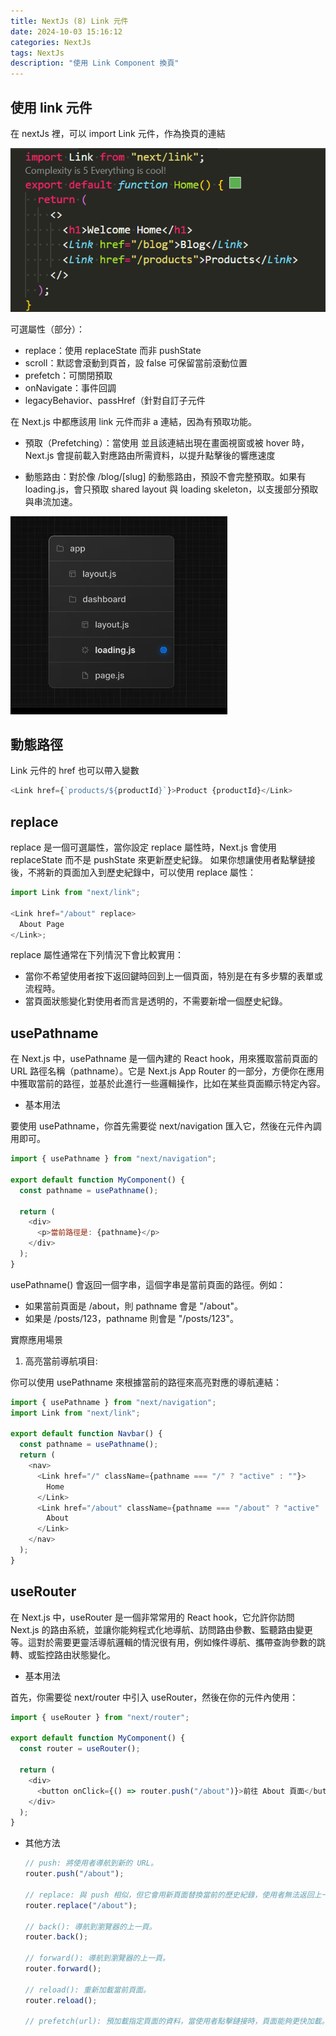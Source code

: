 ```yaml
---
title: NextJs (8) Link 元件
date: 2024-10-03 15:16:12
categories: NextJs
tags: NextJs
description: "使用 Link Component 換頁"
---
```


## 使用 link 元件

在 nextJs 裡，可以 import Link 元件，作為換頁的連結

![](../images/nextJs/next-17.png)

可選屬性（部分）：

- replace：使用 replaceState 而非 pushState
- scroll：默認會滾動到頁首，設 false 可保留當前滾動位置
- prefetch：可關閉預取
- onNavigate：事件回調
- legacyBehavior、passHref（針對自訂子元件

在 Next.js 中都應該用 link 元件而非 a 連結，因為<Link>有預取功能。
- 預取（Prefetching）：當使用 <Link> 並且該連結出現在畫面視窗或被 hover 時，Next.js 會提前載入對應路由所需資料，以提升點擊後的響應速度

- 動態路由：對於像 /blog/[slug] 的動態路由，預設不會完整預取。如果有 loading.js，會只預取 shared layout 與 loading skeleton，以支援部分預取與串流加速。

![](../images/nextJs/next-21.png)



## 動態路徑

Link 元件的 href 也可以帶入變數

```js
<Link href={`products/${productId}`}>Product {productId}</Link>
```

## replace

replace 是一個可選屬性，當你設定 replace 屬性時，Next.js 會使用 replaceState 而不是 pushState 來更新歷史紀錄。
如果你想讓使用者點擊鏈接後，不將新的頁面加入到歷史紀錄中，可以使用 replace 屬性：

```js
import Link from "next/link";

<Link href="/about" replace>
  About Page
</Link>;
```

replace 屬性通常在下列情況下會比較實用：

- 當你不希望使用者按下返回鍵時回到上一個頁面，特別是在有多步驟的表單或流程時。
- 當頁面狀態變化對使用者而言是透明的，不需要新增一個歷史紀錄。

## usePathname

在 Next.js 中，usePathname 是一個內建的 React hook，用來獲取當前頁面的 URL 路徑名稱（pathname）。它是 Next.js App Router 的一部分，方便你在應用中獲取當前的路徑，並基於此進行一些邏輯操作，比如在某些頁面顯示特定內容。

- 基本用法

要使用 usePathname，你首先需要從 next/navigation 匯入它，然後在元件內調用即可。

```js
import { usePathname } from "next/navigation";

export default function MyComponent() {
  const pathname = usePathname();

  return (
    <div>
      <p>當前路徑是: {pathname}</p>
    </div>
  );
}
```

usePathname() 會返回一個字串，這個字串是當前頁面的路徑。例如：

- 如果當前頁面是 /about，則 pathname 會是 "/about"。
- 如果是 /posts/123，pathname 則會是 "/posts/123"。

實際應用場景

1. 高亮當前導航項目:

你可以使用 usePathname 來根據當前的路徑來高亮對應的導航連結：

```js
import { usePathname } from "next/navigation";
import Link from "next/link";

export default function Navbar() {
  const pathname = usePathname();
  return (
    <nav>
      <Link href="/" className={pathname === "/" ? "active" : ""}>
        Home
      </Link>
      <Link href="/about" className={pathname === "/about" ? "active" : ""}>
        About
      </Link>
    </nav>
  );
}
```

## useRouter

在 Next.js 中，useRouter 是一個非常常用的 React hook，它允許你訪問 Next.js 的路由系統，並讓你能夠程式化地導航、訪問路由參數、監聽路由變更等。這對於需要更靈活導航邏輯的情況很有用，例如條件導航、攜帶查詢參數的跳轉、或監控路由狀態變化。

- 基本用法

首先，你需要從 next/router 中引入 useRouter，然後在你的元件內使用：

```js
import { useRouter } from "next/router";

export default function MyComponent() {
  const router = useRouter();

  return (
    <div>
      <button onClick={() => router.push("/about")}>前往 About 頁面</button>
    </div>
  );
}
```

- 其他方法

  ```js
  // push: 將使用者導航到新的 URL。
  router.push("/about");

  // replace: 與 push 相似，但它會用新頁面替換當前的歷史紀錄，使用者無法返回上一頁。
  router.replace("/about");

  // back(): 導航到瀏覽器的上一頁。
  router.back();

  // forward(): 導航到瀏覽器的上一頁。
  router.forward();

  // reload(): 重新加載當前頁面。
  router.reload();

  // prefetch(url): 預加載指定頁面的資料，當使用者點擊鏈接時，頁面能夠更快加載。它在連結元件中默認開啟，但可以手動使用。
  ```
